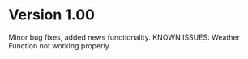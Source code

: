 # Version 1.00
Minor bug fixes, added news functionality.
KNOWN ISSUES:
Weather Function not working properly.
